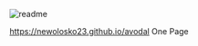 ![readme](https://github.com/user-attachments/assets/88265b9d-7858-45b0-9165-41535771508d)


https://newolosko23.github.io/avodal
One Page
